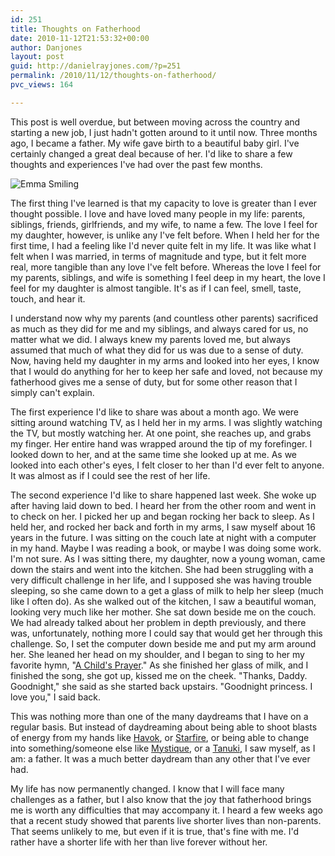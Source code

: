 ```yaml
---
id: 251
title: Thoughts on Fatherhood
date: 2010-11-12T21:53:32+00:00
author: Danjones
layout: post
guid: http://danielrayjones.com/?p=251
permalink: /2010/11/12/thoughts-on-fatherhood/
pvc_views: 164

---
```

This post is well overdue, but between moving across the country and starting a new job, I just hadn't gotten around to it until now. Three months ago, I became a father. My wife gave birth to a beautiful baby girl. I've certainly changed a great deal because of her. I'd like to share a few thoughts and experiences I've had over the past few months.

![Emma Smiling](https://sphotos-a.xx.fbcdn.net/hphotos-prn1/53366_10100382622248820_3092076_o.jpg)

The first thing I've learned is that my capacity to love is greater than I ever thought possible. I love and have loved many people in my life: parents, siblings, friends, girlfriends, and my wife, to name a few. The love I feel for my daughter, however, is unlike any I've felt before. When I held her for the first time, I had a feeling like I'd never quite felt in my life. It was like what I felt when I was married, in terms of magnitude and type, but it felt more real, more tangible than any love I've felt before. Whereas the love I feel for my parents, siblings, and wife is something I feel deep in my heart, the love I feel for my daughter is almost tangible. It's as if I can feel, smell, taste, touch, and hear it.

I understand now why my parents (and countless other parents) sacrificed as much as they did for me and my siblings, and always cared for us, no matter what we did. I always knew my parents loved me, but always assumed that much of what they did for us was due to a sense of duty. Now, having held my daughter in my arms and looked into her eyes, I know that I would do anything for her to keep her safe and loved, not because my fatherhood gives me a sense of duty, but for some other reason that I simply can't explain.

The first experience I'd like to share was about a month ago. We were sitting around watching TV, as I held her in my arms. I was slightly watching the TV, but mostly watching her. At one point, she reaches up, and grabs my finger. Her entire hand was wrapped around the tip of my forefinger. I looked down to her, and at the same time she looked up at me. As we looked into each other's eyes, I felt closer to her than I'd ever felt to anyone. It was almost as if I could see the rest of her life.

The second experience I'd like to share happened last week. She woke up after having laid down to bed. I heard her from the other room and went in to check on her. I picked her up and began rocking her back to sleep. As I held her, and rocked her back and forth in my arms, I saw myself about 16 years in the future. I was sitting on the couch late at night with a computer in my hand. Maybe I was reading a book, or maybe I was doing some work. I'm not sure. As I was sitting there, my daughter, now a young woman, came down the stairs and went into the kitchen. She had been struggling with a very difficult challenge in her life, and I supposed she was having trouble sleeping, so she came down to a get a glass of milk to help her sleep (much like I often do). As she walked out of the kitchen, I saw a beautiful woman, looking very much like her mother. She sat down beside me on the couch. We had already talked about her problem in depth previously, and there was, unfortunately, nothing more I could say that would get her through this challenge. So, I set the computer down beside me and put my arm around her. She leaned her head on my shoulder, and I began to sing to her my favorite hymn, "[A Child's Prayer](http://www.youtube.com/watch?v=KQkO0XesgTc)." As she finished her glass of milk, and I finished the song, she got up, kissed me on the cheek. "Thanks, Daddy. Goodnight," she said as she started back upstairs. "Goodnight princess. I love you," I said back.

This was nothing more than one of the many daydreams that I have on a regular basis. But instead of daydreaming about being able to shoot blasts of energy from my hands like [Havok](http://en.wikipedia.org/wiki/Havok_(comics)), or [Starfire](http://en.wikipedia.org/wiki/Starfire_(comics)), or being able to change into something/someone else like [Mystique](http://en.wikipedia.org/wiki/Mystique_(comics)), or a [Tanuki](http://en.wikipedia.org/wiki/Tanuki), I saw myself, as I am: a father. It was a much better daydream than any other that I've ever had.

My life has now permanently changed. I know that I will face many challenges as a father, but I also know that the joy that fatherhood brings me is worth any difficulties that may accompany it. I heard a few weeks ago that a recent study showed that parents live shorter lives than non-parents. That seems unlikely to me, but even if it is true, that's fine with me. I'd rather have a shorter life with her than live forever without her.
